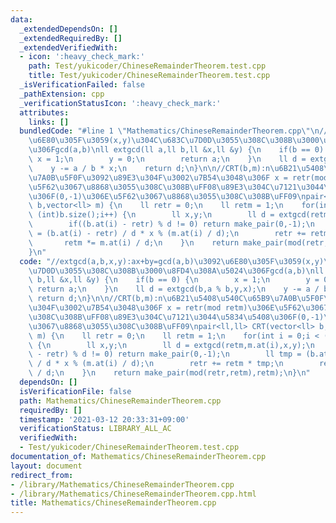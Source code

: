 ```yaml
---
data:
  _extendedDependsOn: []
  _extendedRequiredBy: []
  _extendedVerifiedWith:
  - icon: ':heavy_check_mark:'
    path: Test/yukicoder/ChineseRemainderTheorem.test.cpp
    title: Test/yukicoder/ChineseRemainderTheorem.test.cpp
  _isVerificationFailed: false
  _pathExtension: cpp
  _verificationStatusIcon: ':heavy_check_mark:'
  attributes:
    links: []
  bundledCode: "#line 1 \"Mathematics/ChineseRemainderTheorem.cpp\"\n//extgcd(a,b,x,y):ax+by=gcd(a,b)\u3092\
    \u6E80\u305F\u3059(x,y)\u304C\u683C\u7D0D\u3055\u308C\u308B\u3000\u8FD4\u308A\u5024\
    \u306Fgcd(a,b)\nll extgcd(ll a,ll b,ll &x,ll &y) {\n    if(b == 0) {\n       \
    \ x = 1;\n        y = 0;\n        return a;\n    }\n    ll d = extgcd(b,a % b,y,x);\n\
    \    y -= a / b * x;\n    return d;\n}\n\n//CRT(b,m):n\u6B21\u5408\u540C\u65B9\
    \u7A0B\u5F0F\u3092\u89E3\u304F\u3002\u7B54\u3048\u306F x = retr(mod retm)\u306E\
    \u5F62\u3067\u8868\u3055\u308C\u308B\uFF08\u89E3\u304C\u7121\u3044\u5834\u5408\
    \u306F(0,-1)\u306E\u5F62\u3067\u8868\u3055\u308C\u308B\uFF09\npair<ll,ll> CRT(vector<ll>\
    \ b,vector<ll> m) {\n    ll retr = 0;\n    ll retm = 1;\n    for(int i = 0;i <\
    \ (int)b.size();i++) {\n        ll x,y;\n        ll d = extgcd(retm,m.at(i),x,y);\n\
    \        if((b.at(i) - retr) % d != 0) return make_pair(0,-1);\n        ll tmp\
    \ = (b.at(i) - retr) / d * x % (m.at(i) / d);\n        retr += retm * tmp;\n \
    \       retm *= m.at(i) / d;\n    }\n    return make_pair(mod(retr,retm),retm);\n\
    }\n"
  code: "//extgcd(a,b,x,y):ax+by=gcd(a,b)\u3092\u6E80\u305F\u3059(x,y)\u304C\u683C\
    \u7D0D\u3055\u308C\u308B\u3000\u8FD4\u308A\u5024\u306Fgcd(a,b)\nll extgcd(ll a,ll\
    \ b,ll &x,ll &y) {\n    if(b == 0) {\n        x = 1;\n        y = 0;\n       \
    \ return a;\n    }\n    ll d = extgcd(b,a % b,y,x);\n    y -= a / b * x;\n   \
    \ return d;\n}\n\n//CRT(b,m):n\u6B21\u5408\u540C\u65B9\u7A0B\u5F0F\u3092\u89E3\
    \u304F\u3002\u7B54\u3048\u306F x = retr(mod retm)\u306E\u5F62\u3067\u8868\u3055\
    \u308C\u308B\uFF08\u89E3\u304C\u7121\u3044\u5834\u5408\u306F(0,-1)\u306E\u5F62\
    \u3067\u8868\u3055\u308C\u308B\uFF09\npair<ll,ll> CRT(vector<ll> b,vector<ll>\
    \ m) {\n    ll retr = 0;\n    ll retm = 1;\n    for(int i = 0;i < (int)b.size();i++)\
    \ {\n        ll x,y;\n        ll d = extgcd(retm,m.at(i),x,y);\n        if((b.at(i)\
    \ - retr) % d != 0) return make_pair(0,-1);\n        ll tmp = (b.at(i) - retr)\
    \ / d * x % (m.at(i) / d);\n        retr += retm * tmp;\n        retm *= m.at(i)\
    \ / d;\n    }\n    return make_pair(mod(retr,retm),retm);\n}\n"
  dependsOn: []
  isVerificationFile: false
  path: Mathematics/ChineseRemainderTheorem.cpp
  requiredBy: []
  timestamp: '2021-03-12 20:33:31+09:00'
  verificationStatus: LIBRARY_ALL_AC
  verifiedWith:
  - Test/yukicoder/ChineseRemainderTheorem.test.cpp
documentation_of: Mathematics/ChineseRemainderTheorem.cpp
layout: document
redirect_from:
- /library/Mathematics/ChineseRemainderTheorem.cpp
- /library/Mathematics/ChineseRemainderTheorem.cpp.html
title: Mathematics/ChineseRemainderTheorem.cpp
---
```

